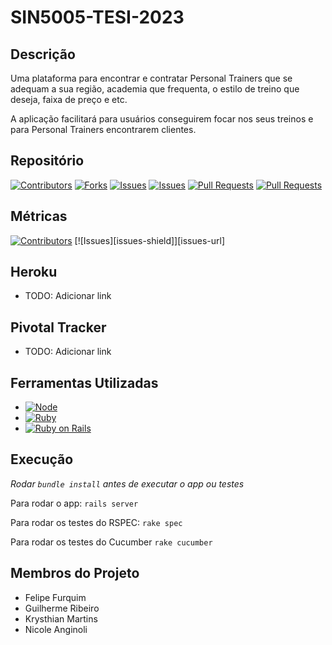 # SIN5005-TESI-2023

## Descrição
Uma plataforma para encontrar e contratar Personal Trainers que se adequam a sua região, academia que frequenta, o estilo de treino que deseja, faixa de preço e etc. 

A aplicação facilitará para usuários conseguirem focar nos seus treinos e para Personal Trainers encontrarem clientes.

## Repositório

[![Contributors][contributors-shield]][contributors-url]
[![Forks][forks-shield]][forks-url]
[![Issues][open-issues-shield]][open-issues-url]
[![Issues][closed-issues-shield]][closed-issues-url]
[![Pull Requests][open-pr-shield]][open-pr-url]
[![Pull Requests][closed-pr-shield]][closed-pr-url]

## Métricas

[![Contributors][contributors-shield]][contributors-url]
[![Issues][issues-shield]][issues-url]

## Heroku
* TODO: Adicionar link

## Pivotal Tracker
* TODO: Adicionar link

## Ferramentas Utilizadas
* [![Node][node-shield]][node-url]
* [![Ruby][ruby-shield]][ruby-url]
* [![Ruby on Rails][ror-shield]][ror-url]

## Execução

*Rodar `bundle install` antes de executar o app ou testes*

Para rodar o app:
`rails server`

Para rodar os testes do RSPEC:
`rake spec`

Para rodar os testes do Cucumber
`rake cucumber`

## Membros do Projeto
* Felipe Furquim
* Guilherme Ribeiro
* Krysthian Martins
* Nicole Anginoli

<!-- Markdown links -->
[contributors-shield]: https://img.shields.io/github/contributors/TESI-2023/SIN5005-TESI-2023.svg?style=for-the-badge
[contributors-url]: https://github.com/TESI-2023/SIN5005-TESI-2023/graphs/contributors
[forks-shield]: https://img.shields.io/github/forks/TESI-2023/SIN5005-TESI-2023.svg?style=for-the-badge
[forks-url]: https://github.com/TESI-2023/SIN5005-TESI-2023/network/members
[open-issues-shield]: https://img.shields.io/github/issues/TESI-2023/SIN5005-TESI-2023.svg?style=for-the-badge
[open-issues-url]: https://github.com/TESI-2023/SIN5005-TESI-2023/issues
[closed-issues-shield]: https://img.shields.io/github/issues/TESI-2023/SIN5005-TESI-2023.svg?style=for-the-badge
[closed-issues-url]: https://github.com/TESI-2023/SIN5005-TESI-2023/issues
[open-pr-shield]: https://img.shields.io/github/issues-pr/TESI-2023/SIN5005-TESI-2023.svg?style=for-the-badge
[open-pr-url]: https://github.com/TESI-2023/SIN5005-TESI-2023/pulls
[closed-pr-shield]: https://img.shields.io/github/issues-pr-closed/TESI-2023/SIN5005-TESI-2023.svg?style=for-the-badge
[closed-pr-url]: https://github.com/TESI-2023/SIN5005-TESI-2023/pulls
[node-shield]: https://img.shields.io/badge/Node.js-43853D?style=for-the-badge&logo=node.js&logoColor=white
[node-url]: https://nodejs.org/en
[ruby-shield]: https://img.shields.io/badge/Ruby-CC342D?style=for-the-badge&logo=ruby&logoColor=white
[ruby-url]: https://www.ruby-lang.org/pt/
[ror-shield]: https://img.shields.io/badge/Ruby_on_Rails-CC0000?style=for-the-badge&logo=ruby-on-rails&logoColor=white
[ror-url]: https://rubyonrails.org/
